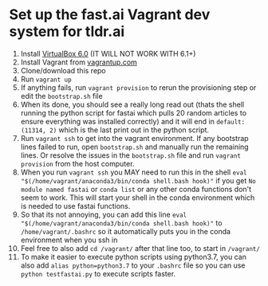 # Set up the fast.ai Vagrant dev system for tldr.ai

1) Install [VirtualBox 6.0](https://www.virtualbox.org/wiki/Download_Old_Builds_6_0) (IT WILL NOT WORK WITH 6.1+)
2) Install Vagrant from [vagrantup.com](https://www.vagrantup.com/downloads.html)
3) Clone/download this repo
4) Run `vagrant up`
5) If anything fails, run `vagrant provision` to rerun the provisioning step or edit the `bootstrap.sh` file
6) When its done, you should see a really long read out (thats the shell running the python script for fastai which pulls 20 random articles to ensure everything was installed correctly) and it will end in `default: (11314, 2)` which is the last print out in the python script.
7) Run `vagrant ssh` to get into the vagrant environment. If any bootstrap lines failed to run, open `bootstrap.sh` and manually run the remaining lines. Or resolve the issues in the `bootstrap.sh` file and run `vagrant provision` from the host computer.
8) When you run `vagrant ssh` you MAY need to run this in the shell `eval "$(/home/vagrant/anaconda3/bin/conda shell.bash hook)"` if you get `No module named fastai` or `conda list` or any other conda functions don't seem to work. This will start your shell in the conda environment which is needed to use fastai functions.
9) So that its not annoying, you can add this line `eval "$(/home/vagrant/anaconda3/bin/conda shell.bash hook)"` to `/home/vagrant/.bashrc` so it automatically puts you in the conda environment when you ssh in
10) Feel free to also add `cd /vagrant/` after that line too, to start in `/vagrant/`
11) To make it easier to execute python scripts using python3.7, you can also add `alias python=python3.7` to your `.bashrc` file so you can use `python testfastai.py` to execute scripts faster.